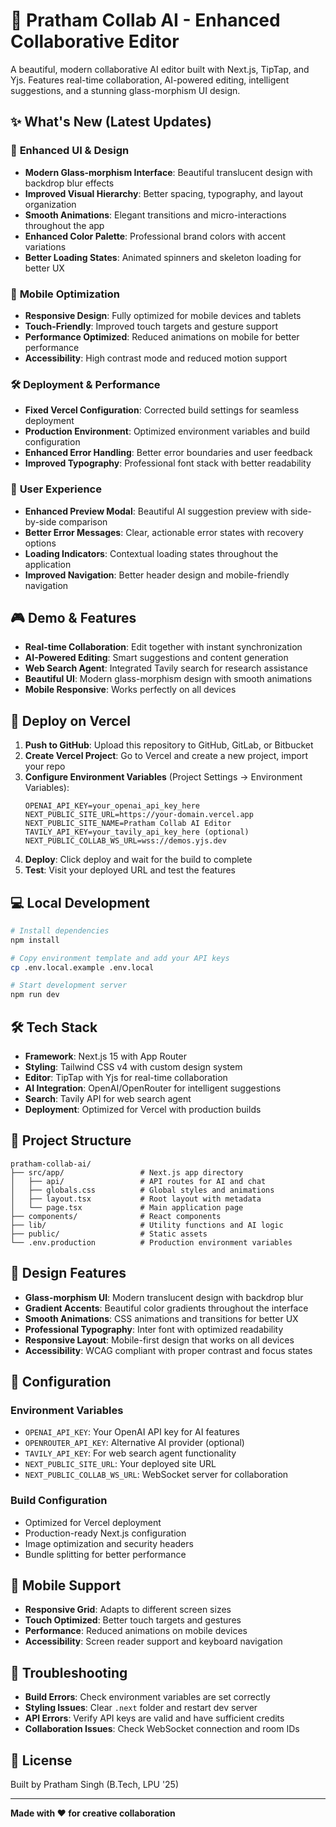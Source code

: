 # 🚀 Pratham Collab AI - Enhanced Collaborative Editor

A beautiful, modern collaborative AI editor built with Next.js, TipTap, and Yjs. Features real-time collaboration, AI-powered editing, intelligent suggestions, and a stunning glass-morphism UI design.

## ✨ What's New (Latest Updates)

### 🎨 **Enhanced UI & Design**

- **Modern Glass-morphism Interface**: Beautiful translucent design with backdrop blur effects
- **Improved Visual Hierarchy**: Better spacing, typography, and layout organization
- **Smooth Animations**: Elegant transitions and micro-interactions throughout the app
- **Enhanced Color Palette**: Professional brand colors with accent variations
- **Better Loading States**: Animated spinners and skeleton loading for better UX

### 📱 **Mobile Optimization**

- **Responsive Design**: Fully optimized for mobile devices and tablets
- **Touch-Friendly**: Improved touch targets and gesture support
- **Performance Optimized**: Reduced animations on mobile for better performance
- **Accessibility**: High contrast mode and reduced motion support

### 🛠️ **Deployment & Performance**

- **Fixed Vercel Configuration**: Corrected build settings for seamless deployment
- **Production Environment**: Optimized environment variables and build configuration
- **Enhanced Error Handling**: Better error boundaries and user feedback
- **Improved Typography**: Professional font stack with better readability

### 🎯 **User Experience**

- **Enhanced Preview Modal**: Beautiful AI suggestion preview with side-by-side comparison
- **Better Error Messages**: Clear, actionable error states with recovery options
- **Loading Indicators**: Contextual loading states throughout the application
- **Improved Navigation**: Better header design and mobile-friendly navigation

## 🎮 Demo & Features

- **Real-time Collaboration**: Edit together with instant synchronization
- **AI-Powered Editing**: Smart suggestions and content generation
- **Web Search Agent**: Integrated Tavily search for research assistance
- **Beautiful UI**: Modern glass-morphism design with smooth animations
- **Mobile Responsive**: Works perfectly on all devices

## 🚀 Deploy on Vercel

1. **Push to GitHub**: Upload this repository to GitHub, GitLab, or Bitbucket
2. **Create Vercel Project**: Go to Vercel and create a new project, import your repo
3. **Configure Environment Variables** (Project Settings → Environment Variables):
   ```env
   OPENAI_API_KEY=your_openai_api_key_here
   NEXT_PUBLIC_SITE_URL=https://your-domain.vercel.app
   NEXT_PUBLIC_SITE_NAME=Pratham Collab AI Editor
   TAVILY_API_KEY=your_tavily_api_key_here (optional)
   NEXT_PUBLIC_COLLAB_WS_URL=wss://demos.yjs.dev
   ```
4. **Deploy**: Click deploy and wait for the build to complete
5. **Test**: Visit your deployed URL and test the features

## 💻 Local Development

```bash
# Install dependencies
npm install

# Copy environment template and add your API keys
cp .env.local.example .env.local

# Start development server
npm run dev
```

## 🛠️ Tech Stack

- **Framework**: Next.js 15 with App Router
- **Styling**: Tailwind CSS v4 with custom design system
- **Editor**: TipTap with Yjs for real-time collaboration
- **AI Integration**: OpenAI/OpenRouter for intelligent suggestions
- **Search**: Tavily API for web search agent
- **Deployment**: Optimized for Vercel with production builds

## 📁 Project Structure

```
pratham-collab-ai/
├── src/app/                 # Next.js app directory
│   ├── api/                 # API routes for AI and chat
│   ├── globals.css          # Global styles and animations
│   ├── layout.tsx           # Root layout with metadata
│   └── page.tsx             # Main application page
├── components/              # React components
├── lib/                     # Utility functions and AI logic
├── public/                  # Static assets
└── .env.production          # Production environment variables
```

## 🎨 Design Features

- **Glass-morphism UI**: Modern translucent design with backdrop blur
- **Gradient Accents**: Beautiful color gradients throughout the interface
- **Smooth Animations**: CSS animations and transitions for better UX
- **Professional Typography**: Inter font with optimized readability
- **Responsive Layout**: Mobile-first design that works on all devices
- **Accessibility**: WCAG compliant with proper contrast and focus states

## 🔧 Configuration

### Environment Variables

- `OPENAI_API_KEY`: Your OpenAI API key for AI features
- `OPENROUTER_API_KEY`: Alternative AI provider (optional)
- `TAVILY_API_KEY`: For web search agent functionality
- `NEXT_PUBLIC_SITE_URL`: Your deployed site URL
- `NEXT_PUBLIC_COLLAB_WS_URL`: WebSocket server for collaboration

### Build Configuration

- Optimized for Vercel deployment
- Production-ready Next.js configuration
- Image optimization and security headers
- Bundle splitting for better performance

## 📱 Mobile Support

- **Responsive Grid**: Adapts to different screen sizes
- **Touch Optimized**: Better touch targets and gestures
- **Performance**: Reduced animations on mobile devices
- **Accessibility**: Screen reader support and keyboard navigation

## 🐛 Troubleshooting

- **Build Errors**: Check environment variables are set correctly
- **Styling Issues**: Clear `.next` folder and restart dev server
- **API Errors**: Verify API keys are valid and have sufficient credits
- **Collaboration Issues**: Check WebSocket connection and room IDs

## 📄 License

Built by Pratham Singh (B.Tech, LPU '25)

---

**Made with ❤️ for creative collaboration**
